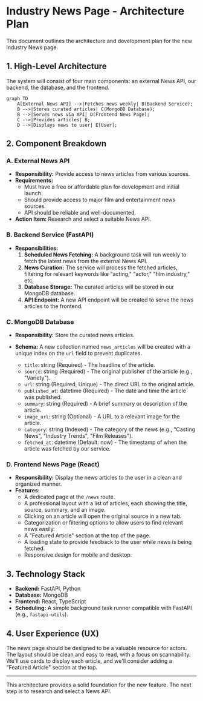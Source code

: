 # Industry News Page - Architecture Plan

This document outlines the architecture and development plan for the new Industry News page.

## 1. High-Level Architecture

The system will consist of four main components: an external News API, our backend, the database, and the frontend.

```mermaid
graph TD
    A[External News API] -->|Fetches news weekly| B(Backend Service);
    B -->|Stores curated articles| C(MongoDB Database);
    B -->|Serves news via API| D(Frontend News Page);
    C -->|Provides articles| B;
    D -->|Displays news to user| E[User];
```

## 2. Component Breakdown

### A. External News API

*   **Responsibility:** Provide access to news articles from various sources.
*   **Requirements:**
    *   Must have a free or affordable plan for development and initial launch.
    *   Should provide access to major film and entertainment news sources.
    *   API should be reliable and well-documented.
*   **Action Item:** Research and select a suitable News API.

### B. Backend Service (FastAPI)

*   **Responsibilities:**
    1.  **Scheduled News Fetching:** A background task will run weekly to fetch the latest news from the external News API.
    2.  **News Curation:** The service will process the fetched articles, filtering for relevant keywords like "acting," "actor," "film industry," etc.
    3.  **Database Storage:** The curated articles will be stored in our MongoDB database.
    4.  **API Endpoint:** A new API endpoint will be created to serve the news articles to the frontend.

### C. MongoDB Database

*   **Responsibility:** Store the curated news articles.
*   **Schema:** A new collection named `news_articles` will be created with a unique index on the `url` field to prevent duplicates.

    *   `title`: string (Required) - The headline of the article.
    *   `source`: string (Required) - The original publisher of the article (e.g., "Variety").
    *   `url`: string (Required, Unique) - The direct URL to the original article.
    *   `published_at`: datetime (Required) - The date and time the article was published.
    *   `summary`: string (Required) - A brief summary or description of the article.
    *   `image_url`: string (Optional) - A URL to a relevant image for the article.
    *   `category`: string (Indexed) - The category of the news (e.g., "Casting News", "Industry Trends", "Film Releases").
    *   `fetched_at`: datetime (Default: now) - The timestamp of when the article was fetched by our service.

### D. Frontend News Page (React)

*   **Responsibility:** Display the news articles to the user in a clean and organized manner.
*   **Features:**
    *   A dedicated page at the `/news` route.
    *   A professional layout with a list of articles, each showing the title, source, summary, and an image.
    *   Clicking on an article will open the original source in a new tab.
    *   Categorization or filtering options to allow users to find relevant news easily.
    *   A "Featured Article" section at the top of the page.
    *   A loading state to provide feedback to the user while news is being fetched.
    *   Responsive design for mobile and desktop.

## 3. Technology Stack

*   **Backend:** FastAPI, Python
*   **Database:** MongoDB
*   **Frontend:** React, TypeScript
*   **Scheduling:** A simple background task runner compatible with FastAPI (e.g., `fastapi-utils`).

## 4. User Experience (UX)

The news page should be designed to be a valuable resource for actors. The layout should be clean and easy to read, with a focus on scannability. We'll use cards to display each article, and we'll consider adding a "Featured Article" section at the top.

---

This architecture provides a solid foundation for the new feature. The next step is to research and select a News API.